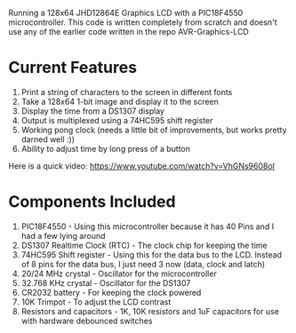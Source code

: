 Running a 128x64 JHD12864E Graphics LCD with a PIC18F4550 microcontroller. This code is written completely from scratch and doesn't use any of the earlier code written in the repo AVR-Graphics-LCD

Current Features
================
1. Print a string of characters to the screen in different fonts
1. Take a 128x64 1-bit image and display it to the screen
1. Display the time from a DS1307 display
1. Output is multiplexed using a 74HC595 shift register
1. Working pong clock (needs a little bit of improvements, but works pretty darned well :))
1. Ability to adjust time by long press of a button

Here is a quick video:
https://www.youtube.com/watch?v=VhGNs9608oI

Components Included
===================
1. PIC18F4550 - Using this microcontroller because it has 40 Pins and I had a few lying around
1. DS1307 Realtime Clock (RTC) - The clock chip for keeping the time
1. 74HC595 Shift register - Using this for the data bus to the LCD. Instead of 8 pins for the data bus, I just need 3 now (data, clock and latch)
1. 20/24 MHz crystal - Oscillator for the microcontroller
1. 32.768 KHz crystal - Oscillator for the DS1307
1. CR2032 battery - For keeping the clock powered
1. 10K Trimpot - To adjust the LCD contrast
1. Resistors and capacitors - 1K, 10K resistors and 1uF capacitors for use with hardware debounced switches
